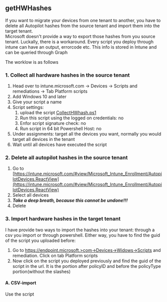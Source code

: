 ## **getHWHashes**

If you want to migrate your devices from one tenant to another, you have to delete all Autopilot hashes from the source tenant and import them into the target tenant.  
Microsoft doesn't provide a way to export those hashes from you source tenant. Luckally, there is a workaround. Every script you deploy through intune can have an output, errorcode etc. This info is stored in Intune and can be queried through Graph

The worklow is as follows

### 1\. Collect all hardware hashes in the source tenant

1.  Head over to intune.microsoft.com → Devices → Scripts and remediations → Tab Platform scripts
2.  Add Windows 10 and later
3.  Give your script a name
4.  Script settings:
    1.  upload the script [CollectHWhash.ps1](https://github.com/janaps/tenantsConsolidation/blob/main/getHWHashes/CollectHWhash.ps1)
    2.  Run this script using the logged on credentials: no
    3.  Enfor script signature check: no
    4.  Run script in 64 bit Powershell Host: no
5.  Under assignments: target all the devices you want, normally you would target all devices in the tenant
6.  Wait until all devices have executed the script

### 2\. Delete all autopilot hashes in the source tenant

1.  Go to [https://intune.microsoft.com/#view/Microsoft_Intune_Enrollment/AutopilotDevices.ReactView](https://intune.microsoft.com/#view/Microsoft_Intune_Enrollment/AutopilotDevices.ReactView)
2.  Select all devices
3.  _**Take a deep breath, because this cannot be undone!!!**_
4.  Delete

### 3\. Import hardware hashes in the target tenant

I have provide two ways to import the hashes into your tenant: through a csv you import or through powershell. Either way, you have to find the guid of the script you uploaded before:

1.  Go to https://endpoint.microsoft.>com->Devices->Widows->Scripts and remediation. Click on tab Platform scripts
2.  Now click on the script you deployed previously and find the guid of the script in the url. It is the portion after policyID and before the policyType portion(without the slashes)

#### A. CSV-import

Use the script
